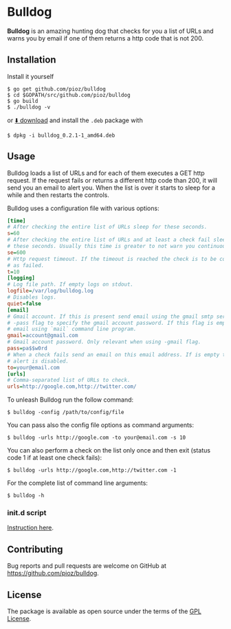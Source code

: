 # Bulldog

__Bulldog__ is an amazing hunting dog that checks for you a list of URLs and
warns you by email if one of them returns a http code that is not 200.

## Installation

Install it yourself

    $ go get github.com/pioz/bulldog
    $ cd $GOPATH/src/github.com/pioz/bulldog
    $ go build
    $ ./bulldog -v

or
[⬇️ download](https://github.com/pioz/bulldog/blob/master/deb/bulldog_0.2.1-1_amd64.deb?raw=true)
and install the `.deb` package with

    $ dpkg -i bulldog_0.2.1-1_amd64.deb

## Usage

Bulldog loads a list of URLs and for each of them executes a GET http request.
If the request fails or returns a different http code than 200, it will send you
an email to alert you. When the list is over it starts to sleep for a while and
then restarts the controls.

Bulldog uses a configuration file with various options:

```ini
[time]
# After checking the entire list of URLs sleep for these seconds.
s=60
# After checking the entire list of URLs and at least a check fail sleep for
# these seconds. Usually this time is greater to not warn you continuously.
se=600
# Http request timeout. If the timeout is reached the check is to be considered
# as failed.
t=10
[logging]
# Log file path. If empty logs on stdout.
logfile=/var/log/bulldog.log
# Disables logs.
quiet=false
[email]
# Gmail account. If this is present send email using the gmail smtp server. Use
# -pass flag to specify the gmail account password. If this flag is empty send
# email using `mail` command line program.
gmail=account@gmail.com
# Gmail account password. Only relevant when using -gmail flag.
pass=pa$$w0rd
# When a check fails send an email on this email address. If is empty the email
# alert is disabled.
to=your@email.com
[urls]
# Comma-separated list of URLs to check.
urls=http://google.com,http://twitter.com/
```

To unleash Bulldog run the follow command:

    $ bulldog -config /path/to/config/file

You can pass also the config file options as command arguments:

    $ bulldog -urls http://google.com -to your@email.com -s 10

You can also perform a check on the list only once and then exit (status code 1
if at least one check fails):

    $ bulldog -urls http://google.com,http://twitter.com -1

For the complete list of command line arguments:

    $ bulldog -h

### init.d script

[Instruction here](https://github.com/pioz/bulldog/wiki/init.d-script-for-Debian).

## Contributing

Bug reports and pull requests are welcome on GitHub at https://github.com/pioz/bulldog.

## License

The package is available as open source under the terms of the [GPL License](https://github.com/pioz/bulldog/blob/master/LICENSE).